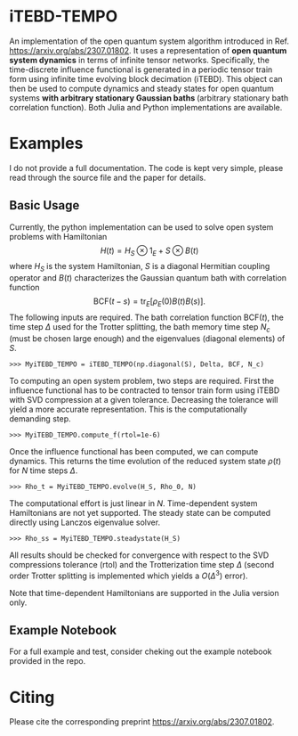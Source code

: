 # iTEBD-TEMPO
An implementation of the open quantum system algorithm introduced in Ref. https://arxiv.org/abs/2307.01802. It uses a representation of <strong>open quantum system dynamics</strong> in terms of infinite tensor networks. Specifically, the time-discrete influence functional is generated in a periodic tensor train form using infinite time evolving block decimation (iTEBD). This object can then be used to compute dynamics and steady states for open quantum systems <strong>with arbitrary stationary Gaussian baths </strong> (arbitrary stationary bath correlation function). Both Julia and Python implementations are available.

# Examples

I do not provide a full documentation. The code is kept very simple, please read through the source file and the paper for details.

## Basic Usage
Currently, the python implementation can be used to solve open system problems with Hamiltonian
$$H(t)=H_S\otimes 1_E+S\otimes B(t)$$
where $H_S$ is the system Hamiltonian, $S$ is a diagonal Hermitian coupling operator and $B(t)$ characterizes the Gaussian quantum bath with correlation function
$$\text{BCF}(t-s)=\text{tr}_E[ \rho_E(0)B(t)B(s)] .$$
The following inputs are required. The bath correlation function $\text{BCF}(t)$, the time step $\Delta$ used for the Trotter splitting, the bath memory time step $N_c$ (must be chosen large enough) and the eigenvalues (diagonal elements) of $S$.

    >>> MyiTEBD_TEMPO = iTEBD_TEMPO(np.diagonal(S), Delta, BCF, N_c)

To computing an open system problem, two steps are required. First the influence functional has to be contracted to tensor train form using iTEBD with SVD compression at a given tolerance. Decreasing the tolerance will yield a more accurate representation. This is the computationally demanding step.

    >>> MyiTEBD_TEMPO.compute_f(rtol=1e-6)

Once the influence functional has been computed, we can compute dynamics. This returns the time evolution of the reduced system state $\rho(t)$ for $N$ time steps $\Delta$.

    >>> Rho_t = MyiTEBD_TEMPO.evolve(H_S, Rho_0, N)

The computational effort is just linear in $N$. Time-dependent system Hamiltonians are not yet supported. The steady state can be computed directly using Lanczos eigenvalue solver.

    >>> Rho_ss = MyiTEBD_TEMPO.steadystate(H_S)
All results should be checked for convergence with respect to the SVD compressions tolerance (rtol) and the Trotterization time step $\Delta$ (second order Trotter splitting is implemented which yields a $O(\Delta^3)$ error). 

Note that time-dependent Hamiltonians are supported in the Julia version only.

## Example Notebook
For a full example and test, consider cheking out the example notebook provided in the repo.



# Citing
Please cite the corresponding preprint https://arxiv.org/abs/2307.01802.
